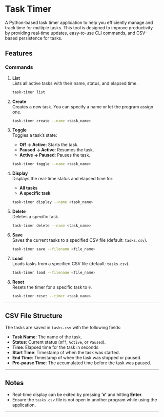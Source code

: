 # Task Timer

A Python-based task timer application to help you efficiently manage and track time for multiple tasks. This tool is designed to improve productivity by providing real-time updates, easy-to-use CLI commands, and CSV-based persistence for tasks.

## Features

### **Commands**

1. **List**  
   Lists all active tasks with their name, status, and elapsed time.
   ```bash
   task-timer list
   ```

2. **Create**  
   Creates a new task. You can specify a name or let the program assign one.
   ```bash
   task-timer create --name <task_name>
   ```

3. **Toggle**  
   Toggles a task’s state:
   - **Off → Active**: Starts the task.
   - **Paused → Active**: Resumes the task.
   - **Active → Paused**: Pauses the task.
   ```bash
   task-timer toggle --name <task_name>
   ```

4. **Display**  
   Displays the real-time status and elapsed time for:
   - **All tasks**
   - **A specific task**  
   ```bash
   task-timer display --name <task_name>
   ```

5. **Delete**  
   Deletes a specific task.
   ```bash
   task-timer delete --name <task_name>
   ```

6. **Save**  
   Saves the current tasks to a specified CSV file (default: `tasks.csv`).
   ```bash
   task-timer save --filename <file_name>
   ```

7. **Load**  
   Loads tasks from a specified CSV file (default: `tasks.csv`).
   ```bash
   task-timer load --filename <file_name>
   ```

8. **Reset**  
   Resets the timer for a specific task to `0`.
   ```bash
   task-timer reset --timer <task_name>
   ```

---

## CSV File Structure

The tasks are saved in `tasks.csv` with the following fields:
- **Task Name**: The name of the task.
- **Status**: Current status (`Off`, `Active`, or `Paused`).
- **Time**: Elapsed time for the task in seconds.
- **Start Time**: Timestamp of when the task was started.
- **End Time**: Timestamp of when the task was stopped or paused.
- **Pre-pause Time**: The accumulated time before the task was paused.

---

## Notes

- Real-time display can be exited by pressing **'c'** and hitting **Enter**.
- Ensure the `tasks.csv` file is not open in another program while using the application.

---
